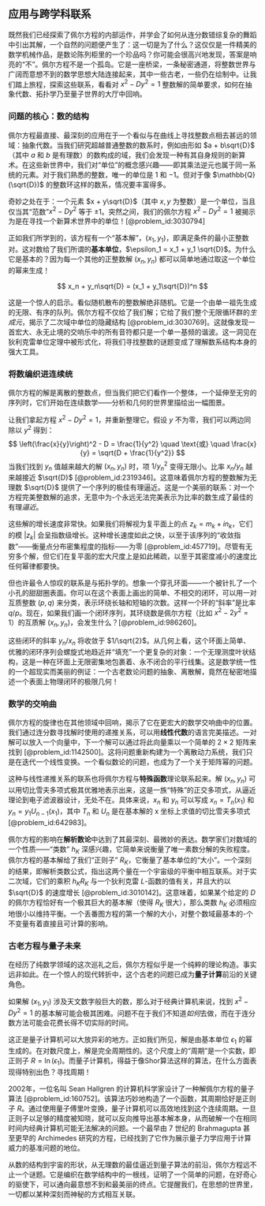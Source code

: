 ## 应用与跨学科联系

既然我们已经探索了佩尔方程的内部运作，并学会了如何从连分数错综复杂的舞蹈中引出其解，一个自然的问题便产生了：这一切是为了什么？这仅仅是一件精美的数学机械作品，是数论陈列柜里的一个珍品吗？你可能会很高兴地发现，答案是响亮的“不”。佩尔方程不是一个孤岛。它是一座桥梁，一条秘密通道，将整数世界与广阔而意想不到的数学思想大陆连接起来，其中一些古老，一些仍在绘制中。让我们踏上旅程，探索这些联系，看看对 $x^2 - D y^2 = 1$ 整数解的简单要求，如何在抽象代数、拓扑学乃至量子世界的大厅中回响。

### 问题的核心：数的结构

佩尔方程最直接、最深刻的应用在于一个看似与在曲线上寻找整数点相去甚远的领域：抽象代数。当我们研究超越普通整数的数系时，例如由形如 $a + b\sqrt{D}$（其中 $a$ 和 $b$ 是有理数）的数构成的域，我们会发现一种有其自身规则的新算术。在这些新世界中，我们对“单位”的概念感兴趣——即其乘法逆元也属于同一系统的元素。对于我们熟悉的整数，唯一的单位是 $1$ 和 $-1$。但对于像 $\mathbb{Q}(\sqrt{D})$ 的整数环这样的数系，情况要丰富得多。

奇妙之处在于：一个元素 $x + y\sqrt{D}$（其中 $x, y$ 为整数）是一个单位，当且仅当其“范数”$x^2 - Dy^2$ 等于 $\pm 1$。突然之间，我们的佩尔方程 $x^2 - Dy^2 = 1$ 被揭示为是在寻找一个新算术世界中的单位！[@problem_id:3030794]

正如我们所学到的，该方程有一个“基本解”，$(x_1, y_1)$，即满足条件的最小正整数对。这对数给了我们所谓的**基本单位**，$\epsilon_1 = x_1 + y_1 \sqrt{D}$。为什么它是基本的？因为每一个其他的正整数解 $(x_n, y_n)$ 都可以简单地通过取这一个单位的幂来生成！

$$ x_n + y_n\sqrt{D} = (x_1 + y_1\sqrt{D})^n $$

这是一个惊人的启示。看似随机散布的整数解绝非随机。它是一个由单一祖先生成的无限、有序的队列。佩尔方程不仅给了我们解；它给了我们整个无限循环群的*生成元*，揭示了二次域中单位的隐藏结构 [@problem_id:3030769]。这就像发现一首宏大、永无止境的交响乐中的所有音符都只是一个单一基频的谐波。这一洞见在狄利克雷单位定理中被形式化，将我们寻找整数的谜题变成了理解数系结构本身的强大工具。

### 将数编织进连续统

佩尔方程的解是离散的整数点，但当我们把它们看作一个整体，一个延伸至无穷的序列时，它们开始在连续数学——分析和几何的世界里描绘出一幅图景。

让我们拿起方程 $x^2 - Dy^2 = 1$，并重新整理它。假设 $y$ 不为零，我们可以两边同除以 $y^2$ 得到：
$$ \left(\frac{x}{y}\right)^2 - D = \frac{1}{y^2} \quad \text{或} \quad \frac{x}{y} = \sqrt{D + \frac{1}{y^2}} $$
当我们找到 $y_n$ 值越来越大的解 $(x_n, y_n)$ 时，项 $1/y_n^2$ 变得无限小。比率 $x_n/y_n$ 越来越接近 $\sqrt{D}$ [@problem_id:2319346]。这意味着佩尔方程的整数解为无理数 $\sqrt{D}$ 提供了一个序列的极佳有理逼近。这是一个美丽的联系：对一个方程完美整数解的追求，无意中为-个永远无法完美表示为比率的数生成了最佳的有理*逼近*。

这些解的增长速度非常快。如果我们将解视为复平面上的点 $z_k = m_k + i n_k$，它们的模 $|z_k|$ 会呈指数级增长。这种增长速度如此之快，以至于该序列的“收敛指数”——衡量点分布密集程度的指标——为零 [@problem_id:457719]。尽管有无穷多个解，但它们在复平面的宏大尺度上是如此稀疏，以至于其密度减小的速度比任何幂律都要快。

但也许最令人惊叹的联系是与拓扑学的。想象一个穿孔环面——一个被针扎了一个小孔的甜甜圈表面。你可以在这个表面上画出的简单、不相交的闭环，可以用一对互质整数 $(p,q)$ 来分类，表示环绕长轴和短轴的次数。这样一个环的“斜率”是比率 $q/p$。现在，如果我们画一个闭环序列，其环绕数是佩尔方程（比如 $x^2 - 2y^2 = 1$）的互质解 $(x_n, y_n)$，会发生什么？[@problem_id:986260]。

这些闭环的斜率 $y_n/x_n$ 将收敛于 $1/\sqrt{2}$。从几何上看，这个环面上简单、优雅的闭环序列会螺旋式地趋近并“填充”一个更复杂的对象：一个无理测度叶状结构，这是一种在环面上无限密集地包裹着、永不闭合的平行线集。这是数学统一性的一个超现实而美丽的例证：一个古老数论问题的抽象、离散解，竟然在秘密地描述一个表面上物理闭环的极限几何！

### 数学的交响曲

佩尔方程的旋律也在其他领域中回响，揭示了它在更宏大的数学交响曲中的位置。我们通过连分数寻找解时使用的递推关系，可以用**线性代数**的语言完美描述。一对解可以放入一个向量中，下一个解可以通过将此向量乘以一个简单的 $2 \times 2$ 矩阵来找到 [@problem_id:1142500]。这将问题重新构建为一个离散动力系统，我们只是在迭代一个线性变换。一个看似数论的问题，也成为了一个关于矩阵幂的问题。

这种与线性递推关系的联系也将佩尔方程与**特殊函数**理论联系起来。解 $(x_n, y_n)$ 可以用切比雪夫多项式极其优雅地表示出来，这是一族“特殊”的正交多项式，从逼近理论到电子滤波器设计，无处不在。具体来说，$x_n$ 和 $y_n$ 可以写成 $x_n = T_n(x_1)$ 和 $y_n = y_1 U_{n-1}(x_1)$，其中 $T_n$ 和 $U_n$ 是在基本解的 x 坐标上求值的切比雪夫多项式 [@problem_id:642983]。

佩尔方程的影响在**解析数论**中达到了其最深刻、最微妙的表达。数学家们对数域的一个性质——“类数” $h_K$ 深感兴趣，它简单来说衡量了唯一素数分解的失败程度。佩尔方程的基本解给了我们“正则子” $R_K$，它衡量了基本单位的“大小”。一个深刻的结果，即解析类数公式，指出这两个量在一个宇宙级的平衡中相互联系。对于实二次域，它们的乘积 $h_K R_K$ 与一个狄利克雷 $L$-函数的值有关，并且大约以 $\sqrt{D}$ 的速度增长 [@problem_id:3010142]。这意味着，如果某个给定的 $D$ 的佩尔方程恰好有一个极其巨大的基本解（使得 $R_K$ 很大），那么类数 $h_K$ 必须相应地很小以维持平衡。一个丢番图方程的第一个解的大小，对整个数域最基本的-个不变量有着直接且可计算的影响。

### 古老方程与量子未来

在经历了纯数学领域的这次巡礼之后，佩尔方程似乎是一个纯粹的理论构造。事实远非如此。在一个惊人的现代转折中，这个古老的问题已成为**量子计算**前沿的关键角色。

如果解 $(x_1, y_1)$ 涉及天文数字般巨大的数，那么对于经典计算机来说，找到 $x^2 - D y^2 = 1$ 的基本解可能会极其困难。问题不在于我们不知道*如何*去做，而在于连分数方法可能会花费长得不切实际的时间。

这正是量子计算机可以大放异彩的地方。正如我们所见，解是由基本单位 $\epsilon_1$ 的幂生成的。在对数尺度上，解是完全周期性的。这个尺度上的“周期”是一个实数，即正则子 $R = \ln(\epsilon_1)$。而量子计算机，得益于像Shor算法这样的算法，在什么方面表现得特别出色？寻找周期！

2002年，一位名叫 Sean Hallgren 的计算机科学家设计了一种解佩尔方程的量子算法 [@problem_id:160752]。该算法巧妙地构造了一个函数，其周期恰好是正则子 $R$。通过使用量子傅里叶变换，量子计算机可以高效地找到这个连续周期。一旦正则子以足够的精度被知晓，就可以反向推导出基本解本身，从而破解一个在相同时间内经典计算机可能无法解决的问题。一个最早由 7 世纪的 Brahmagupta 甚至更早的 Archimedes 研究的方程，已经找到了它作为展示量子力学应用于计算威力的基准问题的地位。

从数的结构到宇宙的形状，从无理数的最佳逼近到量子算法的前沿，佩尔方程远不止一个谜题。它是编织在数学结构中的一根线，证明了一个简单的问题，在好奇心的驱使下，可以通向最意想不到和最美丽的终点。它提醒我们，在思想的世界里，一切都以某种深刻而神秘的方式相互关联。